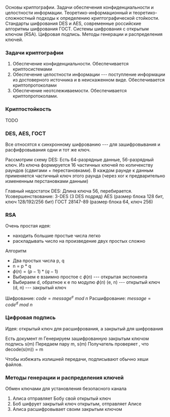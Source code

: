 Основы криптографии. Задачи обеспечения конфиденциальности и целостности информации. Теоретико-информационный и теоретико-сложностный подходы к определению криптографической стойкости. Стандарты шифрования DES и AES, современные российские алгоритмы шифрования ГОСТ. Системы шифрования с открытым ключом (RSA). Цифровая подпись. Методы генерации и распределения ключей.

### Задачи криптографии
1. Обеспечение конфиденциальности. Обеспечивается криптосистемами
2. Обеспечение целостности информации --- поступление информации из достоверного источника и в неискаженном виде. Обеспечивается криптопротоколами
3. Обеспечение неотслеживаемости. Обеспечивается криптопротоколами.

### Криптостойкость
TODO

### DES, AES, ГОСТ
Все относятся к синхронному шифрованию --- для зашифровывания и расфифровывания одни и тот же ключ.

Рассмотрим схему DES:
Есть 64-разрядные данные, 56-разрядный ключ.
Из ключа формируется 16 частичных ключей по количекству раундов (сдвигами + перестановками). В каждом раунде к данным применяется частичный ключ этого раунда (через xor к предварительно измененным перстановками данным)

Главный недостаток DES: Длина ключа 56, перебирается.
Усовершенствование: 3-DES (3 DES подряд)
AES (размер блока 128 бит, ключ 128/192/256 бит)
ГОСТ 28147-89 (размер блока 64, ключ 256)

### RSA
Очень простая идея:
 - находить большие простые числа легко
 - раскладывать число на произведение двух простых сложно

Алгоритм
- Два простых числа p, q
- n = p * q
- $\phi (n) = (p-1) * (q -1)$
- Выбираем e взаимно простое с $\phi (n)$ --- открытая экспонента
- Выбираем d, обратное к e по модулю $\phi (n)$
(e, n) --- открытый ключ
(d, n) --- закрытый ключ

Шифрование: $code = message^e\ mod\ n$
Расшифрование: $message = code^d\ mod\ n$

### Цифровая подпись
Идея: открытый ключ для расшифрования, а закрытый для шифрования

Есть документ m
Генерируем зашифрованную закрытым ключом подпись s(m)
Передаем пару m, s(m) 
Получатель проверяет , что decode(s(m)) = m

Чтобы избежать излишней передачи, подписывают обычно хеши файлов.

### Методы генерации и распределения ключей

Обмен ключами для установления безопасного канала
1. Алиса отправляет Бобу свой открытый ключ
2. Боб шифрует закрытый ключ открытым, отправляет Алисе
3. Алиса расшифровывает своим закрытым ключом